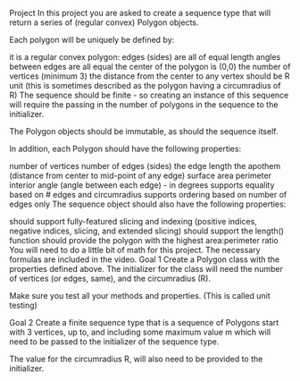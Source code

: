 Project
In this project you are asked to create a sequence type that will return a series of (regular convex) Polygon objects.

Each polygon will be uniquely be defined by:

it is a regular convex polygon:
edges (sides) are all of equal length
angles between edges are all equal
the center of the polygon is (0,0)
the number of vertices (minimum 3)
the distance from the center to any vertex should be R unit (this is sometimes described as the polygon having a circumradius of R)
The sequence should be finite - so creating an instance of this sequence will require the passing in the number of polygons in the sequence to the initializer.

The Polygon objects should be immutable, as should the sequence itself.

In addition, each Polygon should have the following properties:

number of vertices
number of edges (sides)
the edge length
the apothem (distance from center to mid-point of any edge)
surface area
perimeter
interior angle (angle between each edge) - in degrees
supports equality based on # edges and circumradius
supports ordering based on number of edges only
The sequence object should also have the following properties:

should support fully-featured slicing and indexing (positive indices, negative indices, slicing, and extended slicing)
should support the length() function
should provide the polygon with the highest area:perimeter ratio
You will need to do a little bit of math for this project. The necessary formulas are included in the video.
Goal 1
Create a Polygon class with the properties defined above. The initializer for the class will need the number of vertices (or edges, same), and the circumradius (R).

Make sure you test all your methods and properties. (This is called unit testing)

Goal 2
Create a finite sequence type that is a sequence of Polygons start with 3 vertices, up to, and including some maximum value m which will need to be passed to the initializer of the sequence type.

The value for the circumradius R, will also need to be provided to the initializer.
